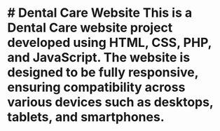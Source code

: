 <h1># Dental Care Website<h/1>
This is a Dental Care website project developed using HTML, CSS, PHP, and JavaScript. The website is designed to be fully responsive, ensuring compatibility across various devices such as desktops, tablets, and smartphones.
